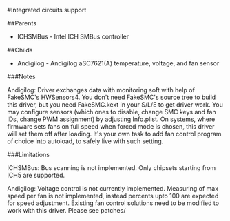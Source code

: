 #Integrated circuits support

##Parents
- ICHSMBus - Intel ICH SMBus controller

##Childs
- Andigilog - Andigilog aSC7621(A) temperature, voltage, and fan sensor

###Notes

Andigilog: Driver exchanges data with monitoring soft with help of FakeSMC's HWSensors4. You don't need FakeSMC's source tree to build this driver, but you need FakeSMC.kext in your S/L/E to get driver work.
You may configure sensors (which ones to disable, change SMC keys and fan IDs, change PWM assignment) by adjusting Info.plist.
On systems, where firmware sets fans on full speed when forced mode is chosen, this driver will set them off after loading. It's your own task to add fan control program of choice into autoload, to safely live with such setting.

###Limitations

ICHSMBus: Bus scanning is not implemented. Only chipsets starting from ICH5 are supported.

Andigilog: Voltage control is not currently implemented. 
Measuring of max speed per fan is not implemented, instead percents upto 100 are expected for speed adjustment.
Existing fan control solutions need to be modified to work with this driver. Please see patches/
